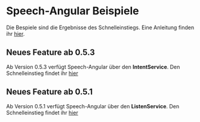 # Speech-Angular Beispiele

Die Bespiele sind die Ergebnisse des Schnelleinstiegs.
Eine Anleitung finden ihr [hier](./../docs/quickstart/QuickStart.md).


## Neues Feature ab 0.5.3

Ab Version 0.5.3 verfügt Speech-Angular über den **IntentService**.
Den Schnelleinstieg findet ihr [hier](./../docs/quickstart/QuickStart-Intent.md)


## Neues Feature ab 0.5.1

Ab Version 0.5.1 verfügt Speech-Angular über den **ListenService**.
Den Schnelleinstieg findet ihr [hier](./../docs/quickstart/uickStart-Listen.md)
